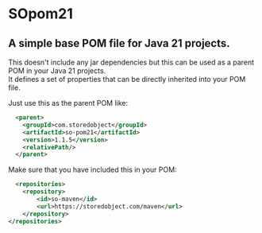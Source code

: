 # SOpom21
## A simple base POM file for Java 21 projects.

This doesn't include any jar dependencies but this can be used as a parent POM in your Java 21 projects.  
It defines a set of properties that can be directly inherited into your POM file.  

Just use this as the parent POM like:
```xml
  <parent>
    <groupId>com.storedobject</groupId>
    <artifactId>so-pom21</artifactId>
    <version>1.1.5</version>
    <relativePath/>
  </parent>
```
Make sure that you have included this in your POM:
```xml
  <repositories>
    <repository>
        <id>so-maven</id>
        <url>https://storedobject.com/maven</url>
    </repository>
</repositories>
```
